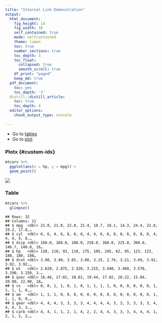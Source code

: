 ```yaml
---
title: "Internal Link Demonstration"
output:
  html_document:
    fig_height: 14
    fig_width: 10
    self_contained: true
    mode: selfcontained
    theme: lumen
    toc: true
    number_sections: true
    toc_depth: 3
    toc_float:
      collapsed: true
      smooth_scroll: true
    df_print: "paged"
    keep_md: true
  pdf_document:
    toc: yes
    toc_depth: '3'
  distill::distill_article:
    toc: true
    toc_depth: 4
  editor_options: 
    chunk_output_type: console
  
---
```


<!--               
output:
  html_document:
    fig_height: 14
    fig_width: 10
    self_contained: true
    mode: selfcontained
    theme: cerulean
    toc: true
    number_sections: true
    toc_depth: 3
    toc_float:
      collapsed: true
      smooth_scroll: true
    df_print: "paged"
    keep_md: true
  pdf_document:
    toc: yes
    toc_depth: '3'
  distill::distill_article:
    toc: true
    toc_depth: 4
  editor_options: 
    chunk_output_type: console
  

-->


* Go to [tablex](#table)
* Go to [plot](#custom-idx)



### Plotx {#custom-idx}


``` r
mtcars %>% 
  ggplot(aes(x = hp, y = mpg)) +
  geom_point()
```

![](InternalLinkDemo_files/figure-html/plot-caption-1.png)<!-- -->

### Table


``` r
mtcars %>% 
  glimpse()
```

```
## Rows: 32
## Columns: 11
## $ mpg  <dbl> 21.0, 21.0, 22.8, 21.4, 18.7, 18.1, 14.3, 24.4, 22.8, 19.2, 17.8,…
## $ cyl  <dbl> 6, 6, 4, 6, 8, 6, 8, 4, 4, 6, 6, 8, 8, 8, 8, 8, 8, 4, 4, 4, 4, 8,…
## $ disp <dbl> 160.0, 160.0, 108.0, 258.0, 360.0, 225.0, 360.0, 146.7, 140.8, 16…
## $ hp   <dbl> 110, 110, 93, 110, 175, 105, 245, 62, 95, 123, 123, 180, 180, 180…
## $ drat <dbl> 3.90, 3.90, 3.85, 3.08, 3.15, 2.76, 3.21, 3.69, 3.92, 3.92, 3.92,…
## $ wt   <dbl> 2.620, 2.875, 2.320, 3.215, 3.440, 3.460, 3.570, 3.190, 3.150, 3.…
## $ qsec <dbl> 16.46, 17.02, 18.61, 19.44, 17.02, 20.22, 15.84, 20.00, 22.90, 18…
## $ vs   <dbl> 0, 0, 1, 1, 0, 1, 0, 1, 1, 1, 1, 0, 0, 0, 0, 0, 0, 1, 1, 1, 1, 0,…
## $ am   <dbl> 1, 1, 1, 0, 0, 0, 0, 0, 0, 0, 0, 0, 0, 0, 0, 0, 0, 1, 1, 1, 0, 0,…
## $ gear <dbl> 4, 4, 4, 3, 3, 3, 3, 4, 4, 4, 4, 3, 3, 3, 3, 3, 3, 4, 4, 4, 3, 3,…
## $ carb <dbl> 4, 4, 1, 1, 2, 1, 4, 2, 2, 4, 4, 3, 3, 3, 4, 4, 4, 1, 2, 1, 1, 2,…
```
